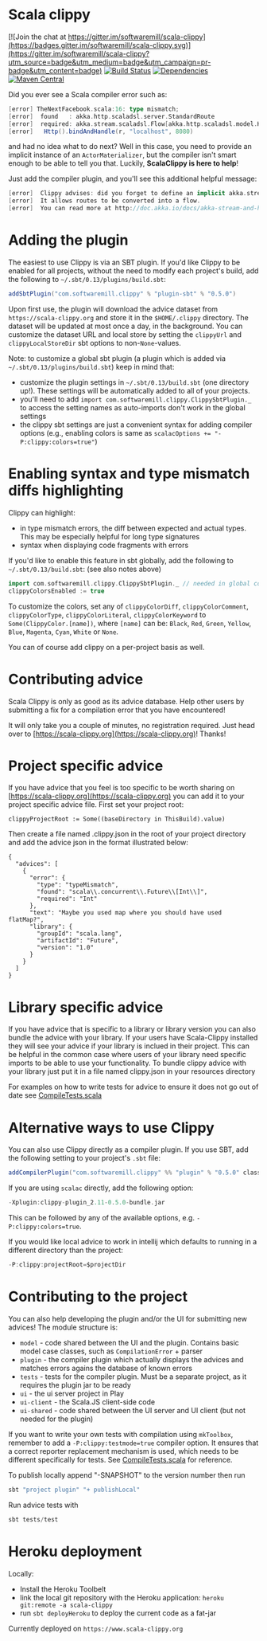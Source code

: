 # Scala clippy

[![Join the chat at https://gitter.im/softwaremill/scala-clippy](https://badges.gitter.im/softwaremill/scala-clippy.svg)](https://gitter.im/softwaremill/scala-clippy?utm_source=badge&utm_medium=badge&utm_campaign=pr-badge&utm_content=badge)
[![Build Status](https://travis-ci.org/softwaremill/scala-clippy.svg?branch=master)](https://travis-ci.org/softwaremill/scala-clippy)
[![Dependencies](https://app.updateimpact.com/badge/634276070333485056/clippy.svg?config=compile)](https://app.updateimpact.com/latest/634276070333485056/clippy)
[![Maven Central](https://maven-badges.herokuapp.com/maven-central/com.softwaremill.clippy/plugin_2.11/badge.svg)](https://maven-badges.herokuapp.com/maven-central/com.softwaremill.clippy/plugin_2.11)

Did you ever see a Scala compiler error such as:

````scala
[error] TheNextFacebook.scala:16: type mismatch;
[error]  found   : akka.http.scaladsl.server.StandardRoute
[error]  required: akka.stream.scaladsl.Flow[akka.http.scaladsl.model.HttpRequest,akka.http.scaladsl.model.HttpResponse,Any]
[error]   Http().bindAndHandle(r, "localhost", 8080)
````

and had no idea what to do next? Well in this case, you need to provide an implicit instance of an `ActorMaterializer`,
but the compiler isn't smart enough to be able to tell you that. Luckily, **ScalaClippy is here to help**!

Just add the compiler plugin, and you'll see this additional helpful message:

````scala
[error]  Clippy advises: did you forget to define an implicit akka.stream.ActorMaterializer?
[error]  It allows routes to be converted into a flow.
[error]  You can read more at http://doc.akka.io/docs/akka-stream-and-http-experimental/2.0/scala/http/routing-dsl/index.html
````

# Adding the plugin

The easiest to use Clippy is via an SBT plugin. If you'd like Clippy to be enabled for all projects, without
the need to modify each project's build, add the following to `~/.sbt/0.13/plugins/build.sbt`:

````scala
addSbtPlugin("com.softwaremill.clippy" % "plugin-sbt" % "0.5.0")
````

Upon first use, the plugin will download the advice dataset from `https://scala-clippy.org` and store it in the
`$HOME/.clippy` directory. The dataset will be updated at most once a day, in the background. You can customize the
dataset URL and local store by setting the `clippyUrl` and `clippyLocalStoreDir` sbt options to non-`None`-values.

Note: to customize a global sbt plugin (a plugin which is added via `~/.sbt/0.13/plugins/build.sbt`) keep in mind
that:

* customize the plugin settings in `~/.sbt/0.13/build.sbt` (one directory up!). These settings will be
automatically added to all of your projects.
* you'll need to add `import com.softwaremill.clippy.ClippySbtPlugin._` to access the setting names as auto-imports 
don't work in the global settings
* the clippy sbt settings are just a convenient syntax for adding compiler options (e.g., enabling colors is same 
as `scalacOptions += "-P:clippy:colors=true"`)

# Enabling syntax and type mismatch diffs highlighting

Clippy can highlight:

* in type mismatch errors, the diff between expected and actual types. This may be especially helpful for long type
signatures
* syntax when displaying code fragments with errors

If you'd like to enable this feature in sbt globally, add the following to `~/.sbt/0.13/build.sbt`: (see also notes
above)
 
````scala
import com.softwaremill.clippy.ClippySbtPlugin._ // needed in global configuration only
clippyColorsEnabled := true
````

To customize the colors, set any of `clippyColorDiff`, `clippyColorComment`,
`clippyColorType`, `clippyColorLiteral`, `clippyColorKeyword` to `Some(ClippyColor.[name])`, where `[name]` can be:
`Black`, `Red`, `Green`, `Yellow`, `Blue`, `Magenta`, `Cyan`, `White` or `None`.

You can of course add clippy on a per-project basis as well.

# Contributing advice

Scala Clippy is only as good as its advice database. Help other users by submitting a fix for a compilation error that
you have encountered!

It will only take you a couple of minutes, no registration required. Just head over to
[https://scala-clippy.org](https://scala-clippy.org)! Thanks!

# Project specific advice

If you have advice that you feel is too specific to be worth sharing on [https://scala-clippy.org](https://scala-clippy.org)
you can add it to your project specific advice file.
First set your project root:

````
clippyProjectRoot := Some((baseDirectory in ThisBuild).value) 
````

Then create a file named .clippy.json in the root of your project directory and add the advice json in the format illustrated below:

````
{
  "advices": [
    {
      "error": {
        "type": "typeMismatch",
        "found": "scala\\.concurrent\\.Future\\[Int\\]",
        "required": "Int"
      },
      "text": "Maybe you used map where you should have used flatMap?",
      "library": {
        "groupId": "scala.lang",
        "artifactId": "Future",
        "version": "1.0"
      }
    }
  ]
}
````

# Library specific advice

If you have advice that is specific to a library or library version you can also bundle the advice with your library.
If your users have Scala-Clippy installed they will see your advice if your library is inclued in their project.
This can be helpful in the common case where users of your library need specific imports to be able to use your functionality.
To bundle clippy advice with your library just put it in a file named clippy.json in your resources directory

For examples on how to write tests for advice to ensure it does not go out of date see [CompileTests.scala](./tests/src/test/scala/org/softwaremill/clippy/CompileTests.scala)

# Alternative ways to use Clippy

You can also use Clippy directly as a compiler plugin. If you use SBT, add the following setting to your
project's `.sbt` file:

````scala
addCompilerPlugin("com.softwaremill.clippy" %% "plugin" % "0.5.0" classifier "bundle")
````

If you are using `scalac` directly, add the following option:

````scala
-Xplugin:clippy-plugin_2.11-0.5.0-bundle.jar
````

This can be followed by any of the available options, e.g. `-P:clippy:colors=true`.

If you would like local advice to work in intellij which defaults to running in a different directory than the project:

````scala
-P:clippy:projectRoot=$projectDir
````

# Contributing to the project

You can also help developing the plugin and/or the UI for submitting new advices! The module structure is:

* `model` - code shared between the UI and the plugin. Contains basic model case classes, such as `CompilationError` + parser
* `plugin` - the compiler plugin which actually displays the advices and matches errors agains the database of known errors
* `tests` - tests for the compiler plugin. Must be a separate project, as it requires the plugin jar to be ready
* `ui` - the ui server project in Play
* `ui-client` - the Scala.JS client-side code
* `ui-shared` - code shared between the UI server and UI client (but not needed for the plugin)

If you want to write your own tests with compilation using `mkToolbox`, remember to add a `-P:clippy:testmode=true`
compiler option. It ensures that a correct reporter replacement mechanism is used, which needs to be different
specifically for tests. See [CompileTests.scala](tests/src/test/scala/org/softwaremill/clippy/CompileTests.scala) for
reference.

To publish locally append "-SNAPSHOT" to the version number then run
````scala
sbt "project plugin" "+ publishLocal"
````

Run advice tests with
````scala
sbt tests/test
````

# Heroku deployment

Locally:

* Install the Heroku Toolbelt
* link the local git repository with the Heroku application: `heroku git:remote -a scala-clippy`
* run `sbt deployHeroku` to deploy the current code as a fat-jar

Currently deployed on `https://www.scala-clippy.org`
